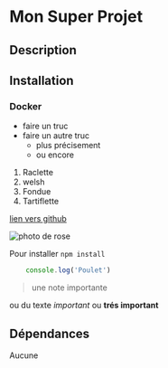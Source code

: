 # Mon Super Projet

## Description

## Installation

### Docker

- faire un truc
- faire un autre truc
  - plus précisement
  - ou encore

1) Raclette
1) welsh
2) Fondue
2) Tartiflette

[lien vers github](https://github.com)

![photo de rose](https://images.unsplash.com/photo-1642277862737-69e9a5b77c6d?ixlib=rb-1.2.1&ixid=MnwxMjA3fDB8MHxwaG90by1wYWdlfHx8fGVufDB8fHx8&auto=format&fit=crop&w=1632&q=80)

Pour installer `npm install`

```js
    console.log('Poulet')
```

> une note importante

ou du texte *important* ou **trés important**

## Dépendances

Aucune
